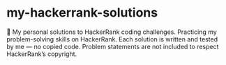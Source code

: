 # my-hackerrank-solutions
🚀 My personal solutions to HackerRank coding challenges. Practicing my problem-solving skills on HackerRank. Each solution is written and tested by me — no copied code. Problem statements are not included to respect HackerRank’s copyright.

